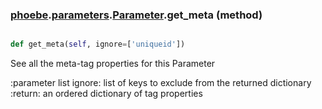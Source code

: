 ### [phoebe](phoebe.md).[parameters](phoebe.parameters.md).[Parameter](phoebe.parameters.Parameter.md).get_meta (method)


```py

def get_meta(self, ignore=['uniqueid'])

```



See all the meta-tag properties for this Parameter

:parameter list ignore: list of keys to exclude from the returned
    dictionary
:return: an ordered dictionary of tag properties

